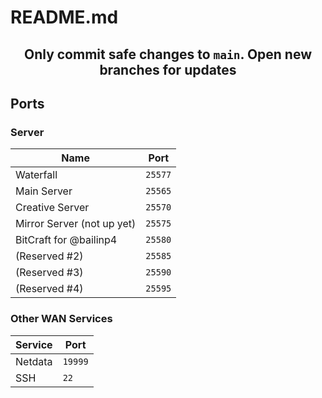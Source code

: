 # README.md

<center>

## Only commit safe changes to `main`. Open new branches for updates

</center>

## Ports

### Server

| Name                       | Port    |
|----------------------------|---------|
| Waterfall                  | `25577` |
| Main Server                | `25565` |
| Creative Server            | `25570` |
| Mirror Server (not up yet) | `25575` |
| BitCraft for @bailinp4     | `25580` |
| (Reserved #2)              | `25585` |
| (Reserved #3)              | `25590` |
| (Reserved #4)              | `25595` |

### Other WAN Services

| Service | Port    |
|---------|---------|
| Netdata | `19999` |
| SSH     | `22`    |
